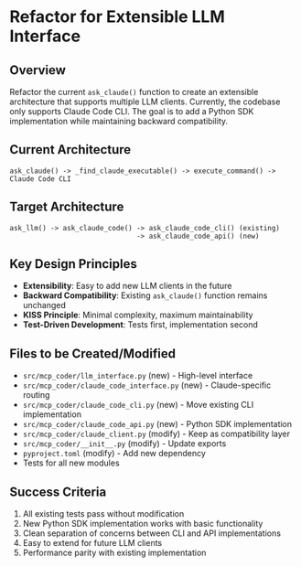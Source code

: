 # Refactor for Extensible LLM Interface

## Overview
Refactor the current `ask_claude()` function to create an extensible architecture that supports multiple LLM clients. Currently, the codebase only supports Claude Code CLI. The goal is to add a Python SDK implementation while maintaining backward compatibility.

## Current Architecture
```
ask_claude() -> _find_claude_executable() -> execute_command() -> Claude Code CLI
```

## Target Architecture
```
ask_llm() -> ask_claude_code() -> ask_claude_code_cli() (existing)
                               -> ask_claude_code_api() (new)
```

## Key Design Principles
- **Extensibility**: Easy to add new LLM clients in the future
- **Backward Compatibility**: Existing `ask_claude()` function remains unchanged
- **KISS Principle**: Minimal complexity, maximum maintainability
- **Test-Driven Development**: Tests first, implementation second

## Files to be Created/Modified
- `src/mcp_coder/llm_interface.py` (new) - High-level interface
- `src/mcp_coder/claude_code_interface.py` (new) - Claude-specific routing
- `src/mcp_coder/claude_code_cli.py` (new) - Move existing CLI implementation
- `src/mcp_coder/claude_code_api.py` (new) - Python SDK implementation
- `src/mcp_coder/claude_client.py` (modify) - Keep as compatibility layer
- `src/mcp_coder/__init__.py` (modify) - Update exports
- `pyproject.toml` (modify) - Add new dependency
- Tests for all new modules

## Success Criteria
1. All existing tests pass without modification
2. New Python SDK implementation works with basic functionality
3. Clean separation of concerns between CLI and API implementations
4. Easy to extend for future LLM clients
5. Performance parity with existing implementation
